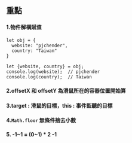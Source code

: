 ## 重點
#### 1.物件解構賦值
```
let obj = {
  website: "pjchender",
  country: "Taiwan"
}

let {website, country} = obj;
console.log(website);  // pjchender
console.log(country);  // Taiwan
```
#### 2.offsetX 和 offsetY 為滑鼠所在的容器位置開始算
#### 3.target : 滑鼠的目標，this : 事件監聽的目標
#### 4.`Math.floor` 無條件捨去小數
#### 5. -1~1 = (0~1) * 2 -1
